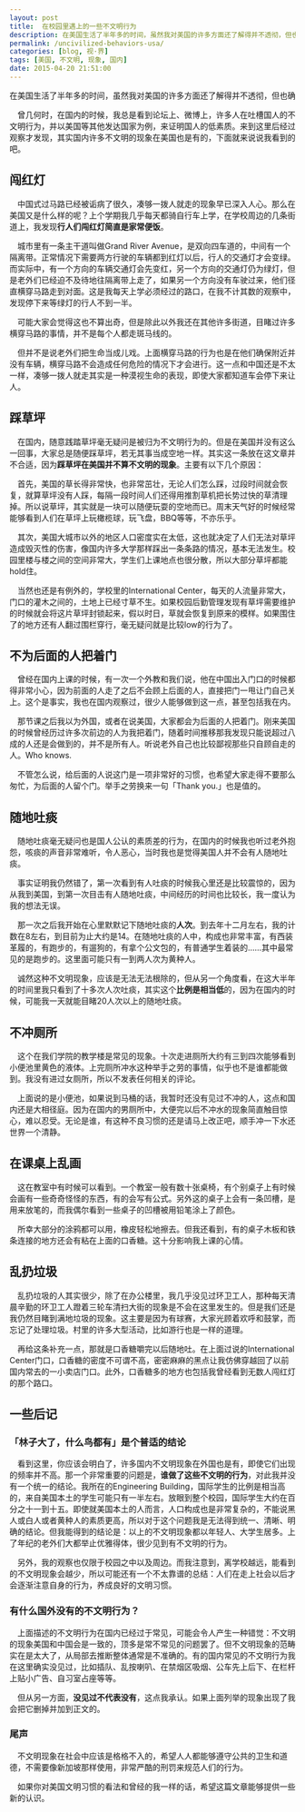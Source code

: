 ```yaml
---
layout: post
title:  在校园里遇上的一些不文明行为
description: 在美国生活了半年多的时间，虽然我对美国的许多方面还了解得并不透彻，但也确实看到了不少现象。今天来说说在美国，遇到的一些不文明的行为。
permalink: /uncivilized-behaviors-usa/
categories: [blog, 视·界]
tags: [美国, 不文明, 现象, 国内]
date: 2015-04-20 21:51:00
--- 
```


<pre>在美国生活了半年多的时间，虽然我对美国的许多方面还了解得并不透彻，但也确实看到了不少现象。今天来说说在美国，遇到的一些不文明的行为。</pre>

　曾几何时，在国内的时候，我总是看到论坛上、微博上，许多人在吐槽国人的不文明行为，并以美国等其他发达国家为例，来证明国人的低素质。来到这里后经过观察才发现，其实国内许多不文明的现象在美国也是有的，下面就来说说我看到的吧。

## 闯红灯

　中国式过马路已经被诟病了很久，凑够一拨人就走的现象早已深入人心。那么在美国又是什么样的呢？上个学期我几乎每天都骑自行车上学，在学校周边的几条街道上，我发现**行人们闯红灯简直是家常便饭**。

　城市里有一条主干道叫做Grand River Avenue，是双向四车道的，中间有一个隔离带。正常情况下需要两方行驶的车辆都到红灯以后，行人的交通灯才会变绿。而实际中，有一个方向的车辆交通灯会先变红，另一个方向的交通灯仍为绿灯，但是老外们已经迫不及待地往隔离带上走了，如果另一个方向没有车驶过来，他们径直横穿马路走到对面。这是我每天上学必须经过的路口，在我不计其数的观察中，发现停下来等绿灯的行人不到一半。

　可能大家会觉得这也不算出奇，但是除此以外我还在其他许多街道，目睹过许多横穿马路的事情，并不是每个人都走斑马线的。

　但并不是说老外们把生命当成儿戏。上面横穿马路的行为也是在他们确保附近并没有车辆，横穿马路不会造成任何危险的情况下才会进行。这一点和中国还是不太一样，凑够一拨人就走其实是一种漠视生命的表现，即使大家都知道车会停下来让人。

## 踩草坪

　在国内，随意践踏草坪毫无疑问是被归为不文明行为的。但是在美国并没有这么一回事，大家总是随便踩草坪，若无其事当成空地一样。其实这一条放在这文章并不合适，因为**踩草坪在美国并不算不文明的现象**。主要有以下几个原因：

　首先，美国的草长得非常快，也非常茁壮，无论人们怎么踩，过段时间就会恢复，就算草坪没有人踩，每隔一段时间人们还得用推割草机把长势过快的草清理掉。所以说草坪，其实就是一块可以随便玩耍的空地而已。周末天气好的时候经常能够看到人们在草坪上玩橄榄球，玩飞盘，BBQ等等，不亦乐乎。

　其次，美国大城市以外的地区人口密度实在太低，这也就决定了人们无法对草坪造成毁灭性的伤害，像国内许多大学那样踩出一条条路的情况，基本无法发生。校园里楼与楼之间的空间非常大，学生们上课地点也很分散，所以大部分草坪都能hold住。

　当然也还是有例外的，学校里的International Center，每天的人流量非常大，门口的灌木之间的，土地上已经寸草不生。如果校园后勤管理发现有草坪需要维护的时候就会将这片草坪封锁起来，假以时日，草就会恢复到原来的模样。如果围住了的地方还有人翻过围栏穿行，毫无疑问就是比较low的行为了。

## 不为后面的人把着门

　曾经在国内上课的时候，有一次一个外教和我们说，他在中国出入门口的时候都得非常小心，因为前面的人走了之后不会顾上后面的人，直接把门一甩让门自己关上。这个是事实，我也在国内观察过，很少人能够做到这一点，甚至包括我在内。

　那节课之后我以为外国，或者在说美国，大家都会为后面的人把着门。刚来美国的时候曾经历过许多次前边的人为我把着门，随着时间推移那我发现只能说超过八成的人还是会做到的，并不是所有人。听说老外自己也比较鄙视那些只自顾自走的人。Who knows.

　不管怎么说，给后面的人说这门是一项非常好的习惯，也希望大家走得不要那么匆忙，为后面的人留个门。举手之劳换来一句「Thank you.」也是值的。

## 随地吐痰

　随地吐痰毫无疑问也是国人公认的素质差的行为，在国内的时候我也听过老外抱怨，咳痰的声音非常难听，令人恶心，当时我也是觉得美国人并不会有人随地吐痰。

　事实证明我仍然错了，第一次看到有人吐痰的时候我心里还是比较震惊的，因为从我到美国，到第一次目击有人随地吐痰，中间经历的时间也比较长，我一度认为我的想法无误。

　那一次之后我开始在心里默默记下随地吐痰的**人次**。到去年十二月左右，我的计数在8左右，到目前为止大约是14。在随地吐痰的人中，构成也非常丰富，有西装革履的，有跑步的，有遛狗的，有拿个公文包的，有普通学生着装的……其中最常见的是跑步的。这里面可能只有一到两人次为黄种人。

　诚然这种不文明现象，应该是无法无法根除的，但从另一个角度看，在这大半年的时间里我只看到了十多次人次吐痰，其实这个**比例是相当低**的，因为在国内的时候，可能我一天就能目睹20人次以上的随地吐痰。

## 不冲厕所

　这个在我们学院的教学楼是常见的现象。十次走进厕所大约有三到四次能够看到小便池里黄色的液体。上完厕所冲水这种举手之劳的事情，似乎也不是谁都能做到。我没有进过女厕所，所以不发表任何相关的评论。

　上面说的是小便池，如果说到马桶的话，我暂时还没有见过不冲的人，这点和国内还是大相径庭。因为在国内的男厕所中，大便完以后不冲水的现象简直触目惊心，难以忍受。无论是谁，有这种不良习惯的还是请马上改正吧，顺手冲一下水还世界一个清静。

## 在课桌上乱画

　这在教室中有时候可以看到。一个教室一般有数十张桌椅，有个别桌子上有时候会画有一些奇奇怪怪的东西，有的会写有公式。另外这的桌子上会有一条凹槽，是用来放笔的，而我偶尔看到一些桌子的凹槽被用铅笔涂上了颜色。

　所幸大部分的涂鸦都可以用，橡皮轻松地擦去。但我还看到，有的桌子木板和铁条连接的地方还会有粘在上面的口香糖。这十分影响我上课的心情。

## 乱扔垃圾

　乱扔垃圾的人其实很少，除了在办公楼里，我几乎没见过环卫工人，那种每天清晨辛勤的环卫工人蹬着三轮车清扫大街的现象是不会在这里发生的。但是我们还是我仍然目睹到满地垃圾的现象。这主要是因为有球赛，大家光顾着欢呼和鼓掌，而忘记了处理垃圾。村里的许多大型活动，比如游行也是一样的道理。

　再给这条补充一点，那就是口香糖嚼完以后随地吐。在上面过说的International Center门口，口香糖的密度不可谓不高，密密麻麻的黑点让我仿佛穿越回了以前国内常去的一小卖店门口。此外，口香糖多的地方也包括我曾经看到无数人闯红灯的那个路口。

## 一些后记

### 「林子大了，什么鸟都有」是个普适的结论

　看到这里，你应该会明白了，许多国内不文明现象在外国也是有，即使它们出现的频率并不高。那一个非常重要的问题是，**谁做了这些不文明的行为**，对此我并没有一个统一的结论。我所在的Engineering Building，国际学生的比例是相当高的，来自美国本土的学生可能只有一半左右。放眼到整个校园，国际学生大约在百分之十一到十五。即使就美国本土的人而言，人口构成也是非常复杂的，不能说黑人或白人或者黄种人的素质更高，所以对于这个问题我是无法得到统一、清晰、明确的结论。但我能得到的结论是：以上的不文明现象都以年轻人、大学生居多。上了年纪的老外们大都举止优雅得体，很少见到有不文明的行为。

　另外，我的观察也仅限于校园之中以及周边。而我注意到，离学校越远，能看到的不文明现象会越少，所以可能还有一个不太靠谱的总结：人们在走上社会以后才会逐渐注意自身的行为，养成良好的文明习惯。

### 有什么国外没有的不文明行为？

　上面描述的不文明行为在国内已经过于常见，可能会令人产生一种错觉：不文明的现象美国和中国会是一致的，顶多是常不常见的问题罢了。但不文明现象的范畴实在是太大了，从局部去推断整体通常是不准确的。有的国内常见的不文明行为我在这里确实没见过，比如插队、乱按喇叭、在禁烟区吸烟、公车先上后下、在栏杆上贴小广告、自习室占座等等。

　但从另一方面，**没见过不代表没有**，这点我承认。如果上面列举的现象出现了我会把它删掉并加到正文的。

### 尾声 

　不文明现象在社会中应该是格格不入的，希望人人都能够遵守公共的卫生和道德，不需要像新加坡那样使用，非常严酷的刑罚来规范人们的行为。

　如果你对美国文明习惯的看法和曾经的我一样的话，希望这篇文章能够提供一些新的认识。

